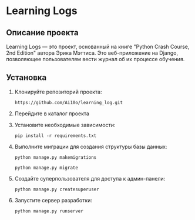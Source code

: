 # Learning Logs
## Описание проекта
Learning Logs — это проект, основанный на книге "Python Crash Course, 2nd Edition" автора Эрика Мэттиса. Это веб-приложение на Django, позволяющее пользователям вести журнал об их процессе обучения.

## Установка

1. Клонируйте репозиторий проекта:

   `https://github.com/Ai10o/learning_log.git`

2. Перейдите в каталог проекта

3. Установите необходимые зависимости:

   `pip install -r requirements.txt`

4. Выполните миграции для создания структуры базы данных:

   `python manage.py makemigrations`
   
   `python manage.py migrate`

6. Создайте суперпользователя для доступа к админ-панели:

   `python manage.py createsuperuser`

7. Запустите сервер разработки:

   `python manage.py runserver`
